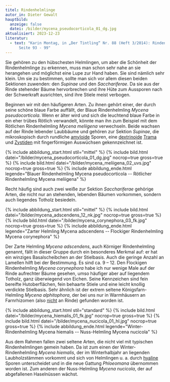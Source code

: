 ```yaml
---
titel: Rindenhelmlinge
autor_in: Dieter Gewalt
hauptbild:
  anzeige: false
  datei: /bilder/mycena_pseudocorticola_01_dg.jpg
aktualisiert: 2023-12-23
literatur:
  - text: "Karin Montag, in „Der Tintling“ Nr. 88 (Heft 3/2014): Rindenhelmlinge,
      Seite 93 - 99"
---
```

Sie gehören zu den hübschesten Helmlingen, um aber die Schönheit der Rindenhelmlinge zu erkennen, muss man schon sehr nahe an sie herangehen und möglichst eine Lupe zur Hand haben. Sie sind nämlich sehr klein. Um sie zu bestimmen, sollte man sich vor allem diesen beiden Sektionen zuwenden: den *Supinae* und den *Sacchariferae*. Da sie aus der Rinde stehender Bäume hervorbrechen und ihre Hüte zum Aussporen nach der Schwerkraft ausrichten, sind ihre Stiele meist verbogen.

Beginnen wir mit den häufigeren Arten. Zu ihnen gehört einer, der durch seine schöne blaue Farbe auffällt, der Blaue Rindenhelmling *Mycena pseudocorticola*. Wenn er älter wird und sich die leuchtend blaue Farbe in ein eher trübes Rötlich verwandelt, könnte man ihn zum Beispiel mit dem Rötlichen Rindenhelmling *Mycena meliigena* verwechseln. Beide wachsen auf der Rinde lebender Laubbäume und gehören zur Sektion *Supinae*, die mikroskopisch durch rundliche [amyloide](amyloid "Glossar") Sporen, eine [dextrinoide](dextrinoid "Glossar") [Trama](Trama "Glossar") und [Zystiden](Zystiden "Glossar") mit fingerförmigen Auswüchsen gekennzeichnet ist.

{% include abbildung_start.html stil="mittel" %}
{% include bild.html datei="/bilder/mycena_pseudocorticola_01_dg.jpg" nocrop=true gross=true %}
{% include bild.html datei="/bilder/mycena_meliigena_02_uvs.jpg" nocrop=true gross=true %}
{% include abbildung_ende.html legende="Blauer Rindenhelmling Mycena pseudocorticola -- Rötlicher Rindenhelmling Mycena meliigena" %}

Recht häufig sind auch zwei weiße zur Sektion *Sacchariferae* gehörige Arten, die nicht nur an stehenden, lebenden Bäumen vorkommen, sondern auch liegendes Totholz besiedeln.

{% include abbildung_start.html stil="mittel" %}
{% include bild.html datei="/bilder/mycena_adscendens_12_nk.jpg" nocrop=true gross=true %}
{% include bild.html datei="/bilder/mycena_corynephora_03_fk.jpg" nocrop=true gross=true %}
{% include abbildung_ende.html legende="Zarter Helmling Mycena adscendens -- Flockiger Rindenhelmling Mycena corynephora" %}

Der Zarte Helmling *Mycena adscendens*, auch Körniger Rindenhelmling genannt, fällt in dieser Gruppe durch ein besonderes Merkmal auf: er hat ein winziges Basalscheibchen an der Stielbasis. Auch die geringe Anzahl an Lamellen hilft bei der Bestimmung. Es sind ca. 9 – 12. Den Flockigen Rindenhelmling *Mycena corynephora* habe ich nur wenige Male auf der Rinde aufrechter Bäume gesehen, umso häufiger aber auf liegendem Totholz, ganz überwiegend von Eichen. Seine Kennzeichen sind fein bereifte Hutoberflächen, fein behaarte Stiele und eine leicht knollig verdickte Stielbasis. Sehr ähnlich ist der extrem seltene Königsfarn-Helmling *Mycena alphitophora*, der bei uns nur in Warmhäusern an Farnrhizomen (also <ins>nicht</ins> an Rinde) gefunden worden ist.

{% include abbildung_start.html stil="standard" %}
{% include bild.html datei="/bilder/mycena_hiemalis_01_fk.jpg" nocrop=true gross=true %}
{% include bild.html datei="/bilder/mycena_nucicola_01_hl.jpg" nocrop=true gross=true %}
{% include abbildung_ende.html legende="Winter-Rindenhelmling Mycena hiemalis -- Nuss-Helmling Mycena nucicola" %}

Aus dem Rahmen fallen zwei seltene Arten, die nicht viel mit typischen Rindenhelmlingen gemein haben. Da ist zum einen der Winter-Rindenhelmling *Mycena hiemalis*, der im Winterhalbjahr an liegenden Laubholzstämmen vorkommt und sich von Helmlingen u. a. durch [hyaline](hyalin "Glossar") Sporen unterscheidet und in die neue Gattung *Phloeomana* übernommen worden ist. Zum anderen der Nuss-Helmling *Mycena nucicola*, der auf abgefallenen Haselnüssen wächst.